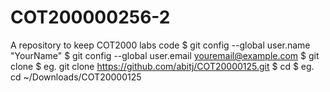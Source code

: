 # COT200000256-2
A repository to keep COT2000 labs code
$ git config --global user.name "YourName"
$ git config --global user.email youremail@example.com
$ git clone <repository-url>
$ eg. git clone https://github.com/abitj/COT20000125.git
$ cd <repository-name>
$ eg. cd ~/Downloads/COT20000125
